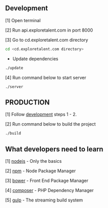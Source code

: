 ## Development ##

[1] Open terminal

[2] Run api.exploretalent.com in port 8000

[3] Go to cd.exploretalent.com directory

```sh
cd <cd.exploretalent.com directory>
```

* Update dependencies

```sh
./update
```

[4] Run command below to start server

```sh
./server
```

## PRODUCTION ##

[1] Follow [development](#development) steps 1 - 2.

[2] Run command below to build the project

```sh
./build
```

## What developers need to learn ##

[1] [nodejs](https://nodejs.org/) - Only the basics

[2] [npm](https://www.npmjs.com/) - Node Package Manager

[3] [bower](http://bower.io/) - Front End Package Manager

[4] [composer](https://getcomposer.org/) - PHP Dependency Manager

[5] [gulp](http://gulpjs.com/) - The streaming build system
